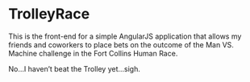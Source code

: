 # TrolleyRace

This is the front-end for a simple AngularJS application that allows my friends and coworkers to place bets
on the outcome of the Man VS. Machine challenge in the Fort Collins Human Race.

No…I haven’t beat the Trolley yet…sigh.
